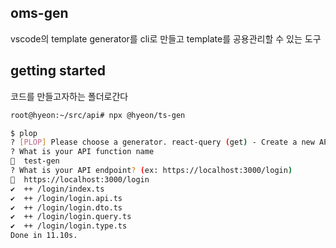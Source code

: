 ## oms-gen

vscode의 template generator를 cli로 만들고 template를 공용관리할 수 있는 도구

## getting started

코드를 만들고자하는 폴더로간다

```sh
root@hyeon:~/src/api# npx @hyeon/ts-gen
```

```bash
$ plop
? [PLOP] Please choose a generator. react-query (get) - Create a new API function
? What is your API function name
💬  test-gen
? What is your API endpoint? (ex: https://localhost:3000/login)
💬  https://localhost:3000/login
✔  ++ /login/index.ts
✔  ++ /login/login.api.ts
✔  ++ /login/login.dto.ts
✔  ++ /login/login.query.ts
✔  ++ /login/login.type.ts
Done in 11.10s.
```
